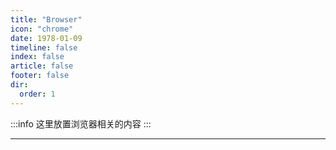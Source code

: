 ```yaml
---
title: "Browser"
icon: "chrome"
date: 1978-01-09
timeline: false
index: false
article: false
footer: false
dir:
  order: 1
---
```


:::info
这里放置浏览器相关的内容
:::

--- 
<AutoCatalog />